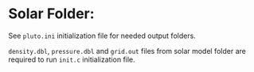 # Solar Folder:

See `pluto.ini` initialization file for needed output folders.

`density.dbl`, `pressure.dbl` and `grid.out` files from solar model folder are required to run `init.c` initialization file.

